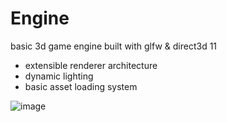 # Engine

basic 3d game engine built with glfw & direct3d 11

- extensible renderer architecture
- dynamic lighting
- basic asset loading system

![image](https://github.com/Redninja106/Engine/assets/45476006/389cbb2d-72e2-493f-a994-9044a6337aee)
